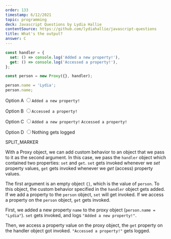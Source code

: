 ```yaml
---
order: 133
timestamp: 6/12/2021
topic: programming
deck: Javascript Questions by Lydia Hallie
contentSource: https://github.com/lydiahallie/javascript-questions
title: What's the output?
answer: C
---
```


  

```javascript
const handler = {
  set: () => console.log('Added a new property!'),
  get: () => console.log('Accessed a property!'),
};

const person = new Proxy({}, handler);

person.name = 'Lydia';
person.name;
```


<label for="option-A">Option A</label>
<input type="radio" name="answer-option" id="option-A" value="A">`Added a new property!`</input>
    

<label for="option-B">Option B</label>
<input type="radio" name="answer-option" id="option-B" value="B">`Accessed a property!`</input>
    

<label for="option-C">Option C</label>
<input type="radio" name="answer-option" id="option-C" value="C">`Added a new property!` `Accessed a property!`</input>
    

<label for="option-D">Option D</label>
<input type="radio" name="answer-option" id="option-D" value="D">Nothing gets logged</input>
    




SPLIT_MARKER

With a Proxy object, we can add custom behavior to an object that we pass to it as the second argument. In this case, we pass the `handler` object which contained two properties: `set` and `get`. `set` gets invoked whenever we _set_ property values, `get` gets invoked whenever we _get_ (access) property values.

The first argument is an empty object `{}`, which is the value of `person`. To this object, the custom behavior specified in the `handler` object gets added. If we add a property to the `person` object, `set` will get invoked. If we access a property on the `person` object, `get` gets invoked.

First, we added a new property `name` to the proxy object (`person.name = "Lydia"`). `set` gets invoked, and logs `"Added a new property!"`.

Then, we access a property value on the proxy object, the `get` property on the handler object got invoked. `"Accessed a property!"` gets logged.



